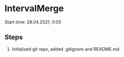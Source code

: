 # IntervalMerge

Start time: 28.04.2021, 0:05

## Steps

1. Initialized git repo, added .gitignore and README.md
